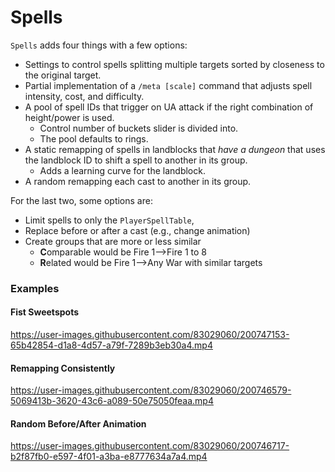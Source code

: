 ﻿# Spells

`Spells` adds four things with a few options:

- Settings to control spells splitting multiple targets sorted by closeness to the original target.
- Partial implementation of a `/meta [scale]` command that adjusts spell intensity, cost, and difficulty.
- A pool of spell IDs that trigger on UA attack if the right combination of height/power is used.
  - Control number of buckets slider is divided into.
  - The pool defaults to rings.
- A static remapping of spells in landblocks that *have a dungeon* that uses the landblock ID to shift a spell to another in its group.
  - Adds a learning curve for the landblock.
- A random remapping each cast to another in its group.


For the last two, some options are:

* Limit spells to only the `PlayerSpellTable`, 
* Replace before or after a cast (e.g., change animation)  
* Create groups that are more or less similar
  * **C**omparable would be Fire 1-->Fire 1 to 8
  * **R**elated would be Fire 1-->Any War with similar targets
  
  
### Examples

#### Fist Sweetspots

https://user-images.githubusercontent.com/83029060/200747153-65b42854-d1a8-4d57-a79f-7289b3eb30a4.mp4



#### Remapping Consistently

https://user-images.githubusercontent.com/83029060/200746579-5069413b-3620-43c6-a089-50e75050feaa.mp4



#### Random Before/After Animation

https://user-images.githubusercontent.com/83029060/200746717-b2f87fb0-e597-4f01-a3ba-e8777634a7a4.mp4

